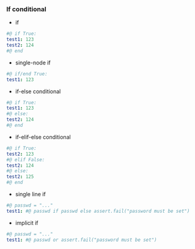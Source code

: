 ### If conditional

- if

```yaml
#@ if True:
test1: 123
test2: 124
#@ end
```

- single-node if

```yaml
#@ if/end True:
test1: 123
```

- if-else conditional

```yaml
#@ if True:
test1: 123
#@ else:
test2: 124
#@ end
```

- if-elif-else conditional

```yaml
#@ if True:
test2: 123
#@ elif False:
test2: 124
#@ else:
test2: 125
#@ end
```

- single line if

```yaml
#@ passwd = "..."
test1: #@ passwd if passwd else assert.fail("password must be set")
```

- implicit if

```yaml
#@ passwd = "..."
test1: #@ passwd or assert.fail("password must be set")
```
